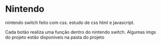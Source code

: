 # Nintendo
nintendo switch feito com css.
estudo de css html e javascript.

Cada botão realiza uma função dentro do nintendo switch.
Algumas imgs do projeto estão disponíveis na pasta do projeto 

